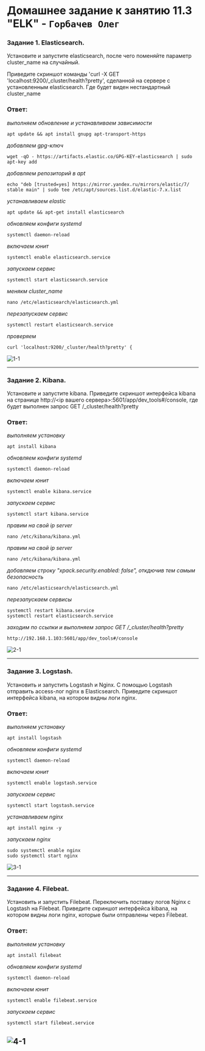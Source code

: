 # Домашнее задание к занятию 11.3 "ELK" - `Горбачев Олег`

### Задание 1. Elasticsearch.
Установите и запустите elasticsearch, после чего поменяйте параметр cluster_name на случайный.

Приведите скриншот команды 'curl -X GET 'localhost:9200/_cluster/health?pretty', сделанной на сервере с установленным elasticsearch. Где будет виден нестандартный cluster_name
### Ответ:
*выполняем обновление и устанавливаем зависимости*
```shell
apt update && apt install gnupg apt-transport-https
```
*добавляем gpg-ключ*
```shell
wget -qO - https://artifacts.elastic.co/GPG-KEY-elasticsearch | sudo apt-key add 
```
*добавляем репозиторий в apt*
```shell
echo "deb [trusted=yes] https://mirror.yandex.ru/mirrors/elastic/7/ stable main" | sudo tee /etc/apt/sources.list.d/elastic-7.x.list
```
*устанавливаем elastic*
```shell
apt update && apt-get install elasticsearch
```
*обновляем конфиги systemd*
```shell
systemctl daemon-reload 
```
*включаем юнит*
```shell
systemctl enable elasticsearch.service  
```
*запускаем сервис*
```shell
systemctl start elasticsearch.service  
```
*менякм cluster_name*
```shell
nano /etc/elasticsearch/elasticsearch.yml
```
*перезапускаем сервис*
```shell
systemctl restart elasticsearch.service  
```
*проверяем*
```shell
curl 'localhost:9200/_cluster/health?pretty' {  
```
![1-1](./11.3-1-001.jpg)

---

### Задание 2. Kibana.
Установите и запустите kibana.
Приведите скриншот интерфейса kibana на странице http://<ip вашего сервера>:5601/app/dev_tools#/console, где будет выполнен запрос GET /_cluster/health?pretty
### Ответ:
*выполняем установку*
```shell
apt install kibana 
```
*обновляем конфиги systemd*
```shell
systemctl daemon-reload 
```
*включаем юнит*
```shell
systemctl enable kibana.service 
```
*запускаем сервис*
```shell
systemctl start kibana.service  
```
*правим на свой ip server*
```shell
nano /etc/kibana/kibana.yml  
```
*правим на свой ip server*
```shell
nano /etc/kibana/kibana.yml  
```
*добавляем строку "xpack.security.enabled: false", откдючив тем самым безопасность*
```shell
nano /etc/elasticsearch/elasticsearch.yml
```
*перезапускаем сервисы*
```shell
systemctl restart kibana.service
systemctl restart elasticsearch.service
```
*заходим по ссылки и выполняем запрос GET /_cluster/health?pretty*
```shell
http://192.168.1.103:5601/app/dev_tools#/console
```
![2-1](./11.3-2-001.jpg)

---

### Задание 3. Logstash.
Установить и запустить Logstash и Nginx. С помощью Logstash отправить access-лог nginx в Elasticsearch.
Приведите скриншот интерфейса kibana, на котором видны логи nginx.
### Ответ:
*выполняем установку*
```shell
apt install logstash 
```
*обновляем конфиги systemd*
```shell
systemctl daemon-reload 
```
*включаем юнит*
```shell
systemctl enable logstash.service
```
*запускаем сервис*
```shell
systemctl start logstash.service 
```
*устанавливаем nginx*
```shell
apt install nginx -y 
```
*запускаем nginx*
```shell
sudo systemctl enable nginx
sudo systemctl start nginx
```

![3-1](./11.3-3-001.jpg)

---

### Задание 4. Filebeat.
Установить и запустить Filebeat. Переключить поставку логов Nginx с Logstash на Filebeat.
Приведите скриншот интерфейса kibana, на котором видны логи nginx, которые были отправлены через Filebeat.
### Ответ:
*выполняем установку*
```shell
apt install filebeat 
```
*обновляем конфиги systemd*
```shell
systemctl daemon-reload 
```
*включаем юнит*
```shell
systemctl enable filebeat.service
```
*запускаем сервис*
```shell
systemctl start filebeat.service 
```


![4-1](./11.3-4-001.jpg)
---
